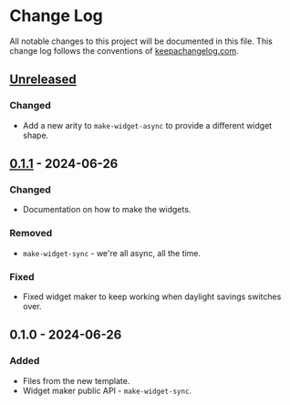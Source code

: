 # Change Log
All notable changes to this project will be documented in this file. This change log follows the conventions of [keepachangelog.com](http://keepachangelog.com/).

## [Unreleased]
### Changed
- Add a new arity to `make-widget-async` to provide a different widget shape.

## [0.1.1] - 2024-06-26
### Changed
- Documentation on how to make the widgets.

### Removed
- `make-widget-sync` - we're all async, all the time.

### Fixed
- Fixed widget maker to keep working when daylight savings switches over.

## 0.1.0 - 2024-06-26
### Added
- Files from the new template.
- Widget maker public API - `make-widget-sync`.

[Unreleased]: https://sourcehost.site/your-name/uimarannat/compare/0.1.1...HEAD
[0.1.1]: https://sourcehost.site/your-name/uimarannat/compare/0.1.0...0.1.1
